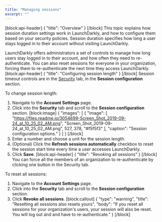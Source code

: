 ```yaml
---
title: "Managing sessions"
excerpt: ""
---
```

[block:api-header]
{
  "title": "Overview"
}
[/block]
This topic explains how session duration settings work in LaunchDarkly, and how to configure them based on your security policies. Session duration specifies how long a user stays logged in to their account without visiting LaunchDarkly. 

LaunchDarkly offers administrators a set of controls to manage how long users stay logged in to their account, and how often they need to re-authenticate. You can also reset sessions for everyone in your organization, forcing them to re-authenticate the next time they access LaunchDarkly.
[block:api-header]
{
  "title": "Configuring session length"
}
[/block]
Session timeout controls are in the [Security](https://app.launchdarkly.com/settings/#security) tab, in the **Session configuration** section.

To change session length:
1. Navigate to the **Account Settings** page.
2. Click into the **Security** tab and scroll to the **Session configuration** section. 
[block:image]
{
  "images": [
    {
      "image": [
        "https://files.readme.io/3054699-Screen_Shot_2019-09-24_at_10_25_02_AM.png",
        "Screen_Shot_2019-09-24_at_10_25_02_AM.png",
        527,
        378,
        "#f5f5f3"
      ],
      "caption": "Session configuration options."
    }
  ]
}
[/block]
3. Enter a number and choose a unit for the session length. 
4. (Optional) Click the **Refresh sessions automatically** checkbox to reset the session start time every time a user accesses LaunchDarkly.
5. Click **Save**.
[block:api-header]
{
  "title": "Revoking all sessions"
}
[/block]
You can force all the members of an organization to re-authenticate by clicking one button in the Security tab.

To reset all sessions:
1. Navigate to the **Account Settings** page.
2. Click into the **Security** tab and scroll to the **Session configuration** section. 
3. Click **Revoke all sessions**.
[block:callout]
{
  "type": "warning",
  "title": "Resetting all sessions also resets yours",
  "body": "If you reset all sessions for your organization's users, your session will also be reset. You will log out and and have to re-authenticate."
}
[/block]
